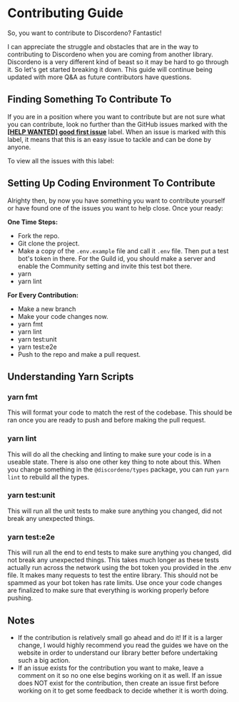 # Contributing Guide

So, you want to contribute to Discordeno? Fantastic!

I can appreciate the struggle and obstacles that are in the way to contributing to Discordeno when you are coming from another library. Discordeno is a very different kind of beast so it may be hard to go through it. So let's get started breaking it down. This guide will continue being updated with more Q&A as future contributors have questions.

## Finding Something To Contribute To

If you are in a position where you want to contribute but are not sure what you can contribute, look no further than the GitHub issues marked with the [**[HELP WANTED] good first issue**](https://github.com/discordeno/discordeno/issues?q=is%3Aopen+is%3Aissue+label%3A%22%5BHELP+WANTED%5D+good+first+issue%22) label. When an issue is marked with this label, it means that this is an easy issue to tackle and can be done by anyone.

To view all the issues with this label: 

## Setting Up Coding Environment To Contribute

Alrighty then, by now you have something you want to contribute yourself or have found one of the issues you want to help close. Once your ready:

**One Time Steps:**

- Fork the repo.
- Git clone the project.
- Make a copy of the `.env.example` file and call it `.env` file. Then put a test bot's token in there. For the Guild id, you should make a server and enable the Community setting and invite this test bot there.
- yarn
- yarn lint

**For Every Contribution:**

- Make a new branch
- Make your code changes now.
- yarn fmt
- yarn lint
- yarn test:unit
- yarn test:e2e
- Push to the repo and make a pull request.

## Understanding Yarn Scripts

### yarn fmt

This will format your code to match the rest of the codebase. This should be ran once you are ready to push and before making the pull request.

### yarn lint

This will do all the checking and linting to make sure your code is in a useable state. There is also one other key thing to note about this. When you change something in the `@discordeno/types` package, you can run `yarn lint` to rebuild all the types.

### yarn test:unit

This will run all the unit tests to make sure anything you changed, did not break any unexpected things. 

### yarn test:e2e

This will run all the end to end tests to make sure anything you changed, did not break any unexpected things. This takes much longer as these tests actually run across the network using the bot token you provided in the .env file. It makes many requests to test the entire library. This should not be spammed as your bot token has rate limits. Use once your code changes are finalized to make sure that everything is working properly before pushing.

## Notes

- If the contribution is relatively small go ahead and do it! If it is a larger change, I would highly recommend you read the guides we have on the website in order to understand our library better before undertaking such a big action.
- If an issue exists for the contribution you want to make, leave a comment on it so no one else begins working on it as well. If an issue does NOT exist for the contribution, then create an issue first before working on it to get some feedback to decide whether it is worth doing.
